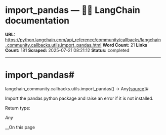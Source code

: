 # import_pandas — 🦜🔗 LangChain  documentation

**URL:** https://python.langchain.com/api_reference/community/callbacks/langchain_community.callbacks.utils.import_pandas.html
**Word Count:** 21
**Links Count:** 181
**Scraped:** 2025-07-21 08:21:12
**Status:** completed

---

# import\_pandas\#

langchain\_community.callbacks.utils.import\_pandas\(\) → Any[\[source\]](https://python.langchain.com/api_reference/_modules/langchain_community/callbacks/utils.html#import_pandas)\#     

Import the pandas python package and raise an error if it is not installed.

Return type:     

_Any_

__On this page